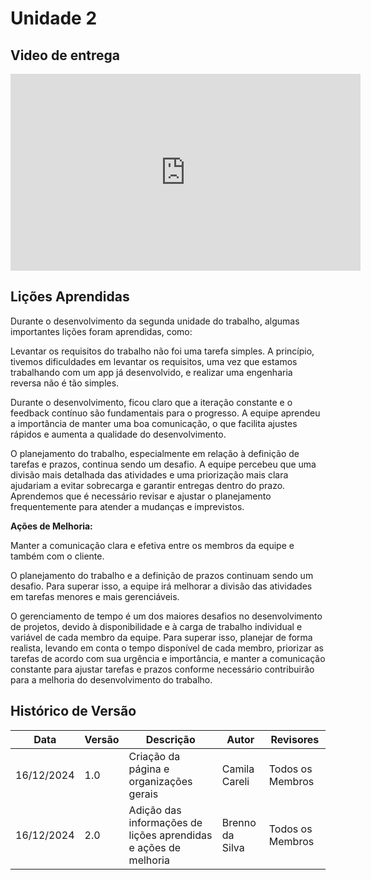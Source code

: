# Unidade 2 

## Video de entrega 

<iframe width="560" height="315" src="https://www.youtube.com/embed/9jEV_jTO8b4" title="YouTube video player" frameborder="0" allow="accelerometer; autoplay; clipboard-write; encrypted-media; gyroscope; picture-in-picture; web-share" referrerpolicy="strict-origin-when-cross-origin" allowfullscreen></iframe>

## Lições Aprendidas

Durante o desenvolvimento da segunda unidade do trabalho, algumas importantes lições foram aprendidas, como:

Levantar os requisitos do trabalho não foi uma tarefa simples. A princípio, tivemos dificuldades em levantar os requisitos, uma vez que estamos trabalhando com um app já desenvolvido, e realizar uma engenharia reversa não é tão simples.

Durante o desenvolvimento, ficou claro que a iteração constante e o feedback contínuo são fundamentais para o progresso. A equipe aprendeu a importância de manter uma boa comunicação, o que facilita ajustes rápidos e aumenta a qualidade do desenvolvimento.

O planejamento do trabalho, especialmente em relação à definição de tarefas e prazos, continua sendo um desafio. A equipe percebeu que uma divisão mais detalhada das atividades e uma priorização mais clara ajudariam a evitar sobrecarga e garantir entregas dentro do prazo. Aprendemos que é necessário revisar e ajustar o planejamento frequentemente para atender a mudanças e imprevistos.

**Ações de Melhoria:**

Manter a comunicação clara e efetiva entre os membros da equipe e também com o cliente.

O planejamento do trabalho e a definição de prazos continuam sendo um desafio. Para superar isso, a equipe irá melhorar a divisão das atividades em tarefas menores e mais gerenciáveis.

O gerenciamento de tempo é um dos maiores desafios no desenvolvimento de projetos, devido à disponibilidade e à carga de trabalho individual e variável de cada membro da equipe. Para superar isso, planejar de forma realista, levando em conta o tempo disponível de cada membro, priorizar as tarefas de acordo com sua urgência e importância, e manter a comunicação constante para ajustar tarefas e prazos conforme necessário contribuirão para a melhoria do desenvolvimento do trabalho.


## Histórico de Versão

| **Data**     | **Versão** | **Descrição**                                       | **Autor**                    | **Revisores**               |
|--------------|------------|-----------------------------------------------------|------------------------------|-----------------------------|
| 16/12/2024   | 1.0        | Criação da página e organizações gerais      | Camila Careli                       | Todos os Membros            |
| 16/12/2024   | 2.0        | Adição das informações de lições aprendidas e ações de melhoria  | Brenno da Silva | Todos os Membros            |

